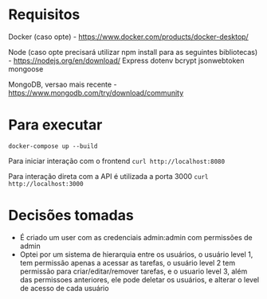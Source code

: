 Requisitos
=============
Docker (caso opte) - https://www.docker.com/products/docker-desktop/

Node (caso opte precisará utilizar npm install para as seguintes bibliotecas) - https://nodejs.org/en/download/
Express
dotenv
bcrypt
jsonwebtoken
mongoose

MongoDB, versao mais recente - https://www.mongodb.com/try/download/community


Para executar
=============
`docker-compose up --build`

Para iniciar interação com o frontend
`curl http://localhost:8080`

Para interação direta com a API é utilizada a porta 3000
`curl http://localhost:3000`

Decisões tomadas
================

- É criado um user com as credenciais admin:admin com permissões de admin
- Optei por um sistema de hierarquia entre os usuários, o usuário level 1, tem permissão apenas a acessar as tarefas, o usuário level 2 tem permissão para criar/editar/remover tarefas, e o usuario level 3, além das permissoes anteriores, ele pode deletar os usuários, e alterar o level de acesso de cada usuário